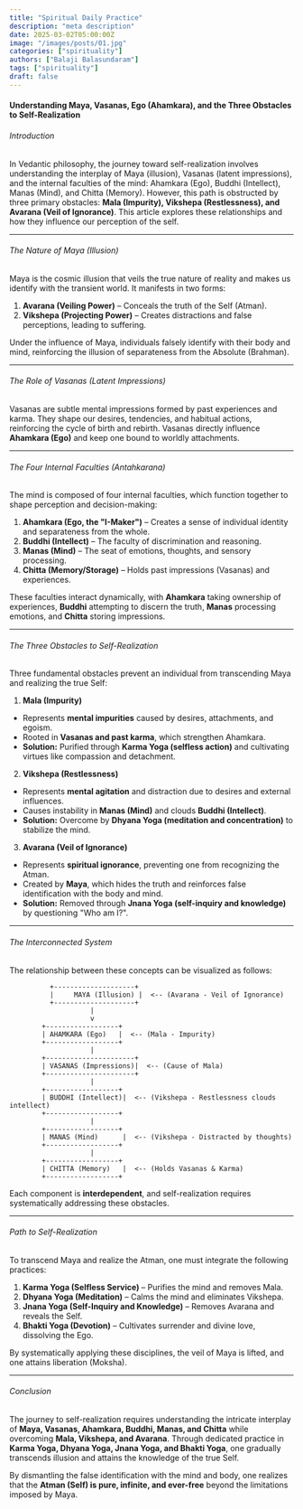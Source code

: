 ```yaml
---
title: "Spiritual Daily Practice"
description: "meta description"
date: 2025-03-02T05:00:00Z
image: "/images/posts/01.jpg"
categories: ["spirituality"]
authors: ["Balaji Balasundaram"]
tags: ["spirituality"]
draft: false
---
```


#### Understanding Maya, Vasanas, Ego (Ahamkara), and the Three Obstacles to Self-Realization

###### Introduction
In Vedantic philosophy, the journey toward self-realization involves understanding the interplay of Maya (illusion), Vasanas (latent impressions), and the internal faculties of the mind: Ahamkara (Ego), Buddhi (Intellect), Manas (Mind), and Chitta (Memory). However, this path is obstructed by three primary obstacles: **Mala (Impurity), Vikshepa (Restlessness), and Avarana (Veil of Ignorance)**. This article explores these relationships and how they influence our perception of the self.

---

###### The Nature of Maya (Illusion)
Maya is the cosmic illusion that veils the true nature of reality and makes us identify with the transient world. It manifests in two forms:
1. **Avarana (Veiling Power)** – Conceals the truth of the Self (Atman).
2. **Vikshepa (Projecting Power)** – Creates distractions and false perceptions, leading to suffering.

Under the influence of Maya, individuals falsely identify with their body and mind, reinforcing the illusion of separateness from the Absolute (Brahman).

---

###### The Role of Vasanas (Latent Impressions)
Vasanas are subtle mental impressions formed by past experiences and karma. They shape our desires, tendencies, and habitual actions, reinforcing the cycle of birth and rebirth. Vasanas directly influence **Ahamkara (Ego)** and keep one bound to worldly attachments.

---

###### The Four Internal Faculties (Antahkarana)
The mind is composed of four internal faculties, which function together to shape perception and decision-making:
1. **Ahamkara (Ego, the "I-Maker")** – Creates a sense of individual identity and separateness from the whole.
2. **Buddhi (Intellect)** – The faculty of discrimination and reasoning.
3. **Manas (Mind)** – The seat of emotions, thoughts, and sensory processing.
4. **Chitta (Memory/Storage)** – Holds past impressions (Vasanas) and experiences.

These faculties interact dynamically, with **Ahamkara** taking ownership of experiences, **Buddhi** attempting to discern the truth, **Manas** processing emotions, and **Chitta** storing impressions.

---

###### The Three Obstacles to Self-Realization
Three fundamental obstacles prevent an individual from transcending Maya and realizing the true Self:

 1. **Mala (Impurity)**
- Represents **mental impurities** caused by desires, attachments, and egoism.
- Rooted in **Vasanas and past karma**, which strengthen Ahamkara.
- **Solution:** Purified through **Karma Yoga (selfless action)** and cultivating virtues like compassion and detachment.

 2. **Vikshepa (Restlessness)**
- Represents **mental agitation** and distraction due to desires and external influences.
- Causes instability in **Manas (Mind)** and clouds **Buddhi (Intellect)**.
- **Solution:** Overcome by **Dhyana Yoga (meditation and concentration)** to stabilize the mind.

 3. **Avarana (Veil of Ignorance)**
- Represents **spiritual ignorance**, preventing one from recognizing the Atman.
- Created by **Maya**, which hides the truth and reinforces false identification with the body and mind.
- **Solution:** Removed through **Jnana Yoga (self-inquiry and knowledge)** by questioning "Who am I?".

---

###### The Interconnected System
The relationship between these concepts can be visualized as follows:

```
          +--------------------+
          |     MAYA (Illusion) |  <-- (Avarana - Veil of Ignorance)
          +--------------------+
                    |
                    v
        +------------------+
        | AHAMKARA (Ego)   |  <-- (Mala - Impurity)
        +------------------+
                    |
        +----------------------+
        | VASANAS (Impressions)|  <-- (Cause of Mala)
        +----------------------+
                    |
        +------------------+
        | BUDDHI (Intellect)|  <-- (Vikshepa - Restlessness clouds intellect)
        +------------------+
                    |
        +------------------+
        | MANAS (Mind)      |  <-- (Vikshepa - Distracted by thoughts)
        +------------------+
                    |
        +------------------+
        | CHITTA (Memory)   |  <-- (Holds Vasanas & Karma)
        +------------------+
```

Each component is **interdependent**, and self-realization requires systematically addressing these obstacles.

---

###### Path to Self-Realization
To transcend Maya and realize the Atman, one must integrate the following practices:
1. **Karma Yoga (Selfless Service)** – Purifies the mind and removes Mala.
2. **Dhyana Yoga (Meditation)** – Calms the mind and eliminates Vikshepa.
3. **Jnana Yoga (Self-Inquiry and Knowledge)** – Removes Avarana and reveals the Self.
4. **Bhakti Yoga (Devotion)** – Cultivates surrender and divine love, dissolving the Ego.

By systematically applying these disciplines, the veil of Maya is lifted, and one attains liberation (Moksha).

---

###### Conclusion
The journey to self-realization requires understanding the intricate interplay of **Maya, Vasanas, Ahamkara, Buddhi, Manas, and Chitta** while overcoming **Mala, Vikshepa, and Avarana**. Through dedicated practice in **Karma Yoga, Dhyana Yoga, Jnana Yoga, and Bhakti Yoga**, one gradually transcends illusion and attains the knowledge of the true Self.

By dismantling the false identification with the mind and body, one realizes that the **Atman (Self) is pure, infinite, and ever-free** beyond the limitations imposed by Maya.


